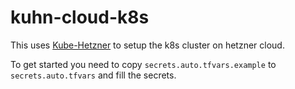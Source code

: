 # kuhn-cloud-k8s

This uses [Kube-Hetzner](https://github.com/kube-hetzner/terraform-hcloud-kube-hetzner) to setup the k8s cluster on hetzner cloud.

To get started you need to copy `secrets.auto.tfvars.example` to `secrets.auto.tfvars` and fill the secrets.